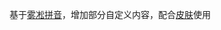 基于[雾凇拼音](https://github.com/iDvel/rime-ice)，增加部分自定义内容，配合[皮肤](https://github.com/BlackCCCat/ResourceforHamster/blob/main/Skin_Keyboard/26_Normal_Default.hskin)使用